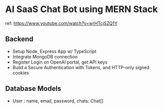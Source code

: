 # AI SaaS Chat Bot using MERN Stack
ref: https://www.youtube.com/watch?v=wrHTcjSZQ1Y

## Backend
- Setup Node, Express App w/ TypeScript
- Integrate MongoDB connection
- Register Login on OpenAI portal, get API keys
- Build a Secure Authentication with Tokens, and HTTP-only signed cookies

## Database Models
- User : name, email, password, chats: Chat[]
